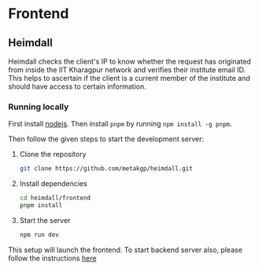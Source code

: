 # Frontend

## Heimdall

Heimdall checks the client's IP to know whether the request has originated from inside the IIT Kharagpur network and verifies their institute email ID. This helps to ascertain if the client is a current member of the institute and should have access to certain information.

### Running locally

First install [nodejs](https://nodejs.org/en/download/package-manager). Then install `pnpm` by running `npm install -g pnpm`. 

Then follow the given steps to start the development server:

1. Clone the repository
   ```sh
   git clone https://github.com/metakgp/heimdall.git
   ```
2. Install dependencies
   ```sh
   cd heimdall/frontend
   pnpm install
   ```
3. Start the server
   ```sh
   npm run dev
   ```

This setup will launch the frontend. To start backend server also, please follow the instructions [here](https://github.com/metakgp/heimdall/blob/master/README.md#getting-started)